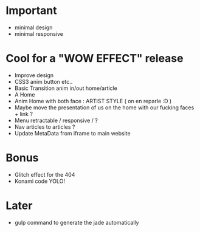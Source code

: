 # Important
- minimal design
- minimal responsive

# Cool for a "WOW EFFECT" release
- Improve design
- CSS3 anim button etc..
- Basic Transition anim in/out home/article
- A Home
- Anim Home with both face : ARTIST STYLE ( on en reparle :D )
- Maybe move the presentation of us on the home with our fucking faces + link ?
- Menu retractable / responsive / ?
- Nav articles to articles ?
- Update MetaData from iframe to main website

# Bonus
- Glitch effect for the 404
- Konami code YOLO!

# Later
- gulp command to generate the jade automatically
